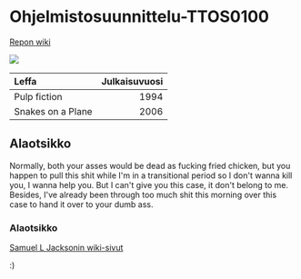 # Ohjelmistosuunnittelu-TTOS0100

[Repon wiki](https://github.com/olli-k9326/ohjelmistosuunnittelu-TTOS0100/wiki)


![](https://www.google.fi/url?sa=i&rct=j&q=&esrc=s&source=images&cd=&cad=rja&uact=8&ved=0ahUKEwjN0sOM3OHRAhWEDCwKHSdEAR0QjRwIBw&url=https%3A%2F%2Fwww.jamk.fi%2Ffi%2Ftutkimus-ja-kehitys%2Fprojektit%2Fohoi%2Fetusivu%2F&psig=AFQjCNEKuRl_b-2d4NpbtuMf_85PzVlghQ&ust=1485585689591003)

| Leffa | Julkaisuvuosi |
|:----- |--------------:|
| Pulp fiction | 1994 |
| Snakes on a Plane | 2006 |


## Alaotsikko

Normally, both your asses would be dead as fucking fried chicken, but you happen to pull this shit while I'm in a transitional period so I don't wanna kill you, I wanna help you. But I can't give you this case, it don't belong to me. Besides, I've already been through too much shit this morning over this case to hand it over to your dumb ass.

### Alaotsikko

[Samuel L Jacksonin wiki-sivut](https://fi.wikipedia.org/wiki/Samuel_L._Jackson)

:)
